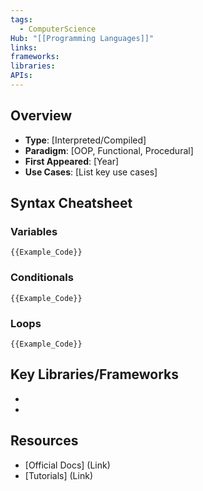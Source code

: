 ```yaml
---
tags:
  - ComputerScience
Hub: "[[Programming Languages]]"
links: 
frameworks: 
libraries: 
APIs:
---
```

## Overview
- **Type**: [Interpreted/Compiled]
- **Paradigm**: [OOP, Functional, Procedural]
- **First Appeared**: [Year]
- **Use Cases**: [List key use cases]


## Syntax Cheatsheet
### Variables
```{{Example_Code}}```

### Conditionals
```{{Example_Code}}```

### Loops
```{{Example_Code}}```



## Key Libraries/Frameworks
- [Library/Framework 1]: Description
- [Library/Framework 2]: Description


## Resources
- [Official Docs] (Link)
- [Tutorials] (Link)
